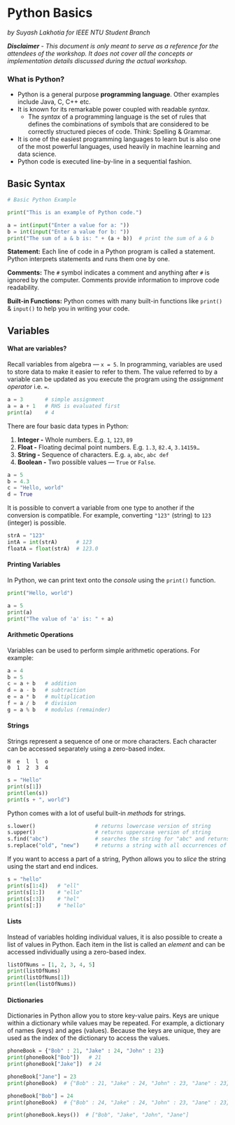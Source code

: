 # Python Basics

*by Suyash Lakhotia for IEEE NTU Student Branch*

***Disclaimer*** *-* *This document is only meant to serve as a reference for the attendees of the workshop. It does not cover all the concepts or implementation details discussed during the actual workshop.*

### What is Python?

- Python is a general purpose **programming language**. Other examples include Java, C, C++ etc.
- It is known for its remarkable power coupled with readable *syntax*.
    - The *syntax* of a programming language is the set of rules that defines the combinations of symbols that are considered to be correctly structured pieces of code. Think: Spelling & Grammar.
- It is one of the easiest programming languages to learn but is also one of the most powerful languages, used heavily in machine learning and data science.
- Python code is executed line-by-line in a sequential fashion.

## Basic Syntax

```python
# Basic Python Example

print("This is an example of Python code.")

a = int(input("Enter a value for a: "))
b = int(input("Enter a value for b: "))
print("The sum of a & b is: " + (a + b))  # print the sum of a & b
```

**Statement:** Each line of code in a Python program is called a statement. Python interprets statements and runs them one by one.

**Comments:** The `#` symbol indicates a comment and anything after `#` is ignored by the computer. Comments provide information to improve code readability.

**Built-in Functions:** Python comes with many built-in functions like `print()` & `input()` to help you in writing your code.

## Variables

#### What are variables?

Recall variables from algebra — `x = 5`. In programming, variables are used to store data to make it easier to refer to them. The value referred to by a variable can be updated as you execute the program using the *assignment operator* i.e. `=`.

```python
a = 3       # simple assignment
a = a + 1   # RHS is evaluated first
print(a)    # 4
```

There are four basic data types in Python:

1.  **Integer -** Whole numbers. E.g. `1`, `123`, `89`
2.  **Float -** Floating decimal point numbers. E.g. `1.3`, `82.4`, `3.14159…`
3.  **String -** Sequence of characters. E.g. `a`, `abc`, `abc def`
4.  **Boolean -** Two possible values — `True` or `False`.

```python
a = 5
b = 4.3
c = "Hello, world"
d = True
```

It is possible to convert a variable from one type to another if the conversion is compatible. For example, converting `"123"` (string) to `123` (integer) is possible.

```python
strA = "123"
intA = int(strA)      # 123
floatA = float(strA)  # 123.0
```

#### Printing Variables

In Python, we can print text onto the *console* using the `print()` function.

```python
print("Hello, world")

a = 5
print(a)
print("The value of 'a' is: " + a)
```

#### Arithmetic Operations

Variables can be used to perform simple arithmetic operations. For example:

```python
a = 4
b = 5
c = a + b	# addition
d = a - b	# subtraction
e = a * b	# multiplication
f = a / b	# division
g = a % b	# modulus (remainder)
```

#### Strings

Strings represent a sequence of one or more characters. Each character can be accessed separately using a zero-based index.

```
H  e  l  l  o
0  1  2  3  4
```

```python
s = "Hello"
print(s[1])
print(len(s))
print(s + ", world")
```

Python comes with a lot of useful built-in *methods* for strings.

```python
s.lower()                   # returns lowercase version of string
s.upper()                   # returns uppercase version of string
s.find("abc")               # searches the string for "abc" and returns the first index where it begins or -1
s.replace("old", "new")     # returns a string with all occurrences of "old" replaced with "new"
```

If you want to access a part of a string, Python allows you to *slice* the string using the start and end indices.

```python
s = "hello"
print(s[1:4])   # "ell"
print(s[1:])    # "ello"
print(s[:3])    # "hel"
print(s[:])     # "hello"
```

#### Lists

Instead of variables holding individual values, it is also possible to create a list of values in Python. Each item in the list is called an *element* and can be accessed individually using a zero-based index.

```python
listOfNums = [1, 2, 3, 4, 5]
print(listOfNums)
print(listOfNums[1])
print(len(listOfNums))
```

#### Dictionaries

Dictionaries in Python allow you to store key-value pairs. Keys are unique within a dictionary while values may be repeated. For example, a dictionary of names (keys) and ages (values). Because the keys are unique, they are used as the index of the dictionary to access the values.

```python
phoneBook = {"Bob" : 21, "Jake" : 24, "John" : 23}
print(phoneBook["Bob"])   # 21
print(phoneBook["Jake"])  # 24

phoneBook["Jane"] = 23
print(phoneBook)  # {"Bob" : 21, "Jake" : 24, "John" : 23, "Jane" : 23}

phoneBook["Bob"] = 24
print(phoneBook)  # {"Bob" : 24, "Jake" : 24, "John" : 23, "Jane" : 23}

print(phoneBook.keys())  # ["Bob", "Jake", "John", "Jane"]
```

